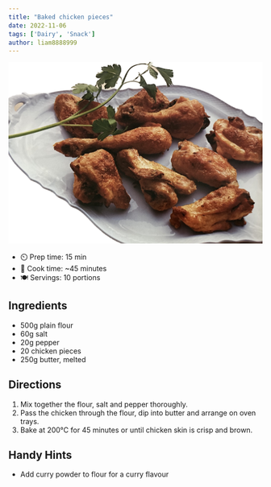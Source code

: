 ```yaml
---
title: "Baked chicken pieces"
date: 2022-11-06
tags: ['Dairy', 'Snack']
author: liam8888999
---
```


![Baked Chicken Pieces](/recipes/pix/baked-chicken-pieces.png)

- ⏲️ Prep time: 15 min
- 🍳 Cook time: ~45 minutes
- 🍽️  Servings: 10 portions

## Ingredients

- 500g plain flour
- 60g salt
- 20g pepper
- 20 chicken pieces
- 250g butter, melted

## Directions

1. Mix together the flour, salt and pepper thoroughly.
2. Pass the chicken through the flour, dip into butter and arrange on oven trays.
3. Bake at 200℃ for 45 minutes or until chicken skin is crisp and brown.

## Handy Hints

- Add curry powder to flour for a curry flavour
